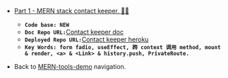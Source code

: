 - [Part 1 - MERN stack contact keeper. :gem::gem:](https://github.com/DonghaoWu/contact-keeper-doc/blob/main/MERN-contact-keeper.md)
    - __`Code base: NEW`__ 
    - __`Doc Repo URL:`__[Contact keeper doc](https://github.com/DonghaoWu/contact-keeper-doc)
    - __`Deployed Repo URL:`__[Contact keeper heroku](https://github.com/DonghaoWu/contact-keeper-heroku)
    - __`Key Words: form fadio, useEffect, 跨 context 调用 method, mount & render, <a> & <Link> & history.push, PrivateRoute.`__

- Back to [MERN-tools-demo](https://github.com/DonghaoWu/MERN-tools-demo) navigation.